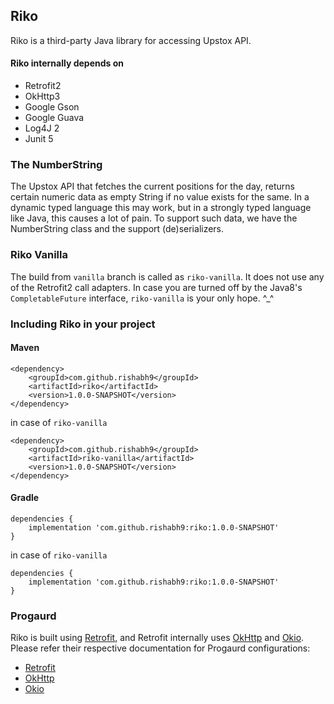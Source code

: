 ## Riko

Riko is a third-party Java library for accessing Upstox API.

#### Riko internally depends on

- Retrofit2
- OkHttp3
- Google Gson
- Google Guava
- Log4J 2
- Junit 5

### The NumberString

The Upstox API that fetches the current positions for the day, returns certain numeric data as empty String if no value
exists for the same. In a dynamic typed language this may work, but in a strongly typed language like Java, this causes 
a lot of pain. To support such data, we have the NumberString class and the support (de)serializers.

### Riko Vanilla

The build from `vanilla` branch is called as `riko-vanilla`. It does not use any of the Retrofit2 call adapters.
In case you are turned off by the Java8's `CompletableFuture` interface, `riko-vanilla` is your only hope. ^_^

### Including Riko in your project

#### Maven

    <dependency>
        <groupId>com.github.rishabh9</groupId>
        <artifactId>riko</artifactId>
        <version>1.0.0-SNAPSHOT</version>
    </dependency>

in case of `riko-vanilla`

    <dependency>
        <groupId>com.github.rishabh9</groupId>
        <artifactId>riko-vanilla</artifactId>
        <version>1.0.0-SNAPSHOT</version>
    </dependency>

#### Gradle

    dependencies {
        implementation 'com.github.rishabh9:riko:1.0.0-SNAPSHOT'
    }

in case of `riko-vanilla`

    dependencies {
        implementation 'com.github.rishabh9:riko:1.0.0-SNAPSHOT'
    }

### Progaurd

Riko is built using [Retrofit](http://square.github.io/retrofit/), and Retrofit internally uses [OkHttp](https://github.com/square/okhttp) 
and [Okio](https://github.com/square/okio).
Please refer their respective documentation for Progaurd configurations:

- [Retrofit](https://github.com/square/retrofit#proguard)
- [OkHttp](https://github.com/square/okhttp#proguard)
- [Okio](https://github.com/square/okio#proguard)
